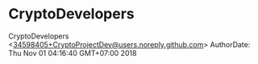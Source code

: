 # CryptoDevelopers
CryptoDevelopers &lt;34598405+CryptoProjectDev@users.noreply.github.com> AuthorDate: Thu Nov 01 04:16:40 GMT+07:00 2018
